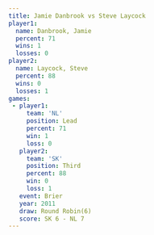```yaml
---
title: Jamie Danbrook vs Steve Laycock
player1:               
  name: Danbrook, Jamie
  percent: 71          
  wins: 1              
  losses: 0            
player2:               
  name: Laycock, Steve 
  percent: 88          
  wins: 0              
  losses: 1            
games:
 - player1:        
     team: 'NL'    
     position: Lead
     percent: 71   
     win: 1        
     loss: 0       
   player2:         
     team: 'SK'     
     position: Third
     percent: 88    
     win: 0         
     loss: 1        
   event: Brier        
   year: 2011          
   draw: Round Robin(6)
   score: SK 6 - NL 7  
---
```


